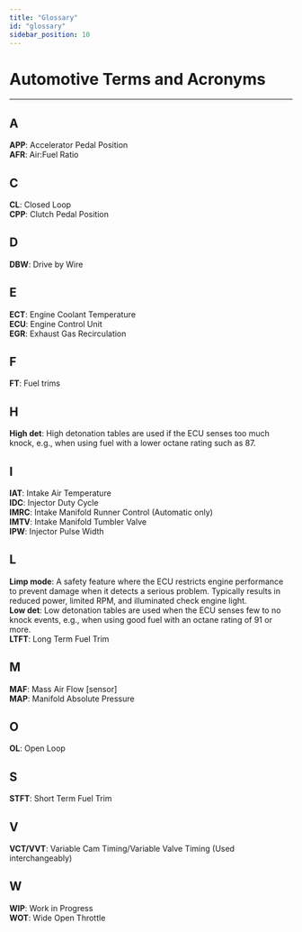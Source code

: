 ```yaml
---
title: "Glossary"
id: "glossary"
sidebar_position: 10
---
```


# Automotive Terms and Acronyms

---

## A
**APP**: Accelerator Pedal Position  
**AFR**: Air:Fuel Ratio  

## C
**CL**: Closed Loop  
**CPP**: Clutch Pedal Position  

## D
**DBW**: Drive by Wire  

## E
**ECT**: Engine Coolant Temperature  
**ECU**: Engine Control Unit  
**EGR**: Exhaust Gas Recirculation  

## F
**FT**: Fuel trims  

## H
**High det**: High detonation tables are used if the ECU senses too much knock, e.g., when using fuel with a lower octane rating such as 87.  

## I
**IAT**: Intake Air Temperature  
**IDC**: Injector Duty Cycle  
**IMRC**: Intake Manifold Runner Control (Automatic only)  
**IMTV**: Intake Manifold Tumbler Valve  
**IPW**: Injector Pulse Width  

## L
**Limp mode**: A safety feature where the ECU restricts engine performance to prevent damage when it detects a serious problem. Typically results in reduced power, limited RPM, and illuminated check engine light.  
**Low det**: Low detonation tables are used when the ECU senses few to no knock events, e.g., when using good fuel with an octane rating of 91 or more.  
**LTFT**: Long Term Fuel Trim  

## M
**MAF**: Mass Air Flow [sensor]  
**MAP**: Manifold Absolute Pressure  

## O
**OL**: Open Loop  

## S
**STFT**: Short Term Fuel Trim  

## V
**VCT/VVT**: Variable Cam Timing/Variable Valve Timing (Used interchangeably)  

## W
**WIP**: Work in Progress  
**WOT**: Wide Open Throttle
